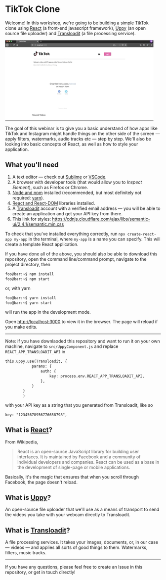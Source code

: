 # TikTok Clone

Welcome! In this workshop, we're going to be building a simple [TikTok](https://tiktok.com) clone using [React](https://reactjs.org/) (a front-end javascript framework), [Uppy](https://uppy.io) (an open source file uploader) and [Transloadit](https://transloadit.com) (a file processing service).

![](tiktok-480.gif)

The goal of this webinar is to give you a basic understand of how apps like TikTok and Instagram might handle things on the other side of the screen — apply filters, watermarks, audio tracks etc — step by step. We'll also be looking into basic concepts of React, as well as how to style your application.

## What you'll need

1. A text editor — check out [Sublime](https://www.sublimetext.com/) or [VSCode](https://code.visualstudio.com/).
2. A browser with developer tools (that would allow you to _Inspect Element_), such as Firefox or Chrome.
3. [Node and npm](https://docs.npmjs.com/downloading-and-installing-node-js-and-npm) installed (recommended, but most definitely not required: [yarn](https://classic.yarnpkg.com/en/docs/install/#mac-stable)).
4. [React and React-DOM](https://www.codecademy.com/articles/react-setup-i) libraries installed.
5. A [Transloadit](https://transloadit.com) account with a verified email address — you will be able to create an application and get your API key from there.
6. This link for styles: https://cdnjs.cloudflare.com/ajax/libs/semantic-ui/2.4.1/semantic.min.css

To check that you've installed everything correctly, run ```npx create-react-app my-app``` in the terminal, where `my-app` is a name you can specify. This will create a template React application.

If you have done all of the above, you should also be able to download this repository, open the command line/command prompt, navigate to the project directory, then

```console
foo@bar:~$ npm install
foo@bar:~$ npm start
```

or, with yarn

```console
foo@bar:~$ yarn install
foo@bar:~$ yarn start
```

will run the app in the development mode.

Open [http://localhost:3000](http://localhost:3000) to view it in the browser. The page will reload if you make edits.

---

Note: if you have downlaoded this repository and want to run it on your own machine, navigate to `src/UppyComponent.js` and replace `REACT_APP_TRANSLOADIT_API` in

```
this.uppy.use(Transloadit, {
			params: {
				auth: {
					key: process.env.REACT_APP_TRANSLOADIT_API,
				},
			}
		}
		)
```

with your API key as a string that you generated from Transloadit, like so

```
key: "12345678956776658798",
```

## What is [React](https://reactjs.org/)?

From Wikipedia,

> React is an open-source JavaScript library for building user interfaces. It is maintained by Facebook and a community of individual developers and companies. React can be used as a base in the development of single-page or mobile applications.

Basically, it's the magic that ensures that when you scroll through Facebook, the page doesn't reload.

## What is [Uppy](https://uppy.io)?

An open-source file uploader that we'll use as a means of transport to send the videos you take with your webcam directly to Transloadit.

## What is [Transloadit](https://transloadit.com)?

A file processing services. It takes your images, documents, or, in our case — videos — and applies all sorts of good things to them. Watermarks, filters, music tracks.

---

If you have any questions, please feel free to create an Issue in this repository, or get in touch directly!
